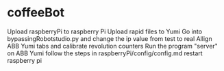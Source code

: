 # coffeeBot
Upload raspberryPi to raspberry Pi
Upload rapid files to Yumi
Go into bypassingRobotstudio.py and change the ip value from test to real
Allign ABB Yumi tabs and calibrate revolution counters
Run the program "server" on ABB Yumi
follow the steps in raspberryPi/config/config.md 
restart raspberry pi
